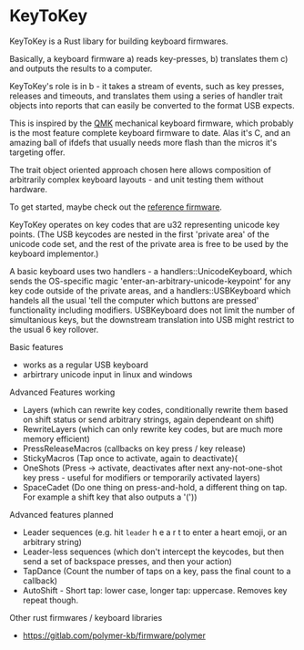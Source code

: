 # KeyToKey

KeyToKey is a Rust libary for building keyboard firmwares.

Basically, a keyboard firmware 
  a) reads key-presses, 
  b) translates them
  c) and outputs the results to a computer.

KeyToKey's role is in b - it takes a stream of events,
such as key presses, releases and timeouts, and translates
them using a series of handler trait objects into reports
that can easily be converted to the format USB expects.

This is inspired by the [QMK](https://github.com/qmk/qmk_firmware)
mechanical keyboard firmware, which probably is the most feature complete
keyboard firmware to date. Alas it's C, and an amazing ball of ifdefs that
usually needs more flash than the micros it's targeting offer.

The trait object oriented approach chosen here allows composition
of arbitrarily complex keyboard layouts - and unit testing them without hardware.

To get started, maybe check out the [reference firmware](https://github.com/TyberiusPrime/stm32f103_k2k).

KeyToKey operates on key codes that are u32 representing unicode key points.
(The USB keycodes are nested in the first 'private area' of the unicode code set,
and the rest of the private area is free to be used by the keyboard implementor.)

A basic keyboard uses two handlers - a handlers::UnicodeKeyboard, which sends
the OS-specific magic 'enter-an-arbitrary-unicode-keypoint' for any key code outside
of the private areas, and a handlers::USBKeyboard which handels all the usual
'tell the computer which buttons are pressed' functionality including modifiers. 
USBKeyboard does not limit the number of simultanious keys, but the downstream translation into USB might restrict
to the usual 6 key rollover.


Basic features
 * works as a regular USB keyboard
 * arbirtrary unicode input in linux and windows

Advanced Features working
 * Layers (which can rewrite key codes, conditionally rewrite them based on shift status or send arbitrary strings, again dependeant on shift)
 * RewriteLayers (which can only rewrite key codes, but are much more memory efficient)
 * PressReleaseMacros (callbacks on key press / key release)
 * StickyMacros (Tap once to activate, again to deactivate){
 * OneShots (Press -> activate, deactivates after next any-not-one-shot key press - useful for modifiers or temporarily activated layers)
 * SpaceCadet (Do one thing on press-and-hold, a different thing on tap. For example a shift key that also outputs a '('))

 Advanced features planned
  * Leader sequences (e.g. hit `leader` h e a r t to enter a heart emoji, or an arbitrary string)
  * Leader-less sequences (which don't intercept the keycodes, but then send a set of backspace presses, and then your action)
  * TapDance (Count the number of taps on a key, pass the final count to a callback)
  * AutoShift - Short tap: lower case, longer tap: uppercase. Removes key repeat though.



Other rust firmwares / keyboard libraries

* https://gitlab.com/polymer-kb/firmware/polymer